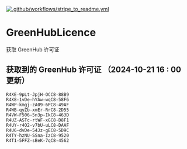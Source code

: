 [![.github/workflows/stripe_to_readme.yml](https://github.com/zjx-kimi/GreenHubLicence/actions/workflows/stripe_to_readme.yml/badge.svg)](https://github.com/zjx-kimi/GreenHubLicence/actions/workflows/stripe_to_readme.yml)
# GreenHubLicence
获取 GreenHub 许可证
## 获取到的 GreenHub 许可证 （2024-10-21 16 : 00 更新）
```
R4XE-9pLt-JpjH-OCC8-88B9
R4X8-1vDe-hYAw-wqC8-58F6
R4WP-kmgj-zA09-6PC8-49AF
R4WB-qyZb-xmEr-RrC8-2D55
R4VW-F506-5n3p-IkC8-463D
R4UZ-ASTc-rtWF-xGC8-D8F1
R4UY-r4O2-v7bU-uLC8-DAAF
R4U6-dvDe-54Jz-gEC8-5D9C
R4TY-hzNU-SSna-IzC8-9520
R4T1-5FFZ-sBeK-7qC8-4562
```
